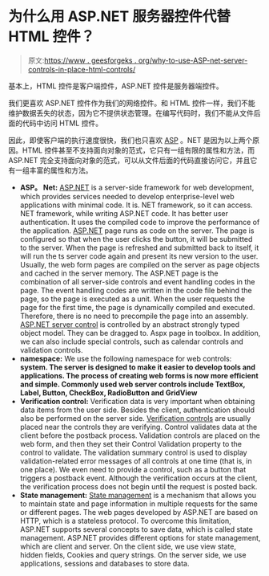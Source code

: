 # 为什么用 ASP.NET 服务器控件代替 HTML 控件？

> 原文:[https://www . geesforgeks . org/why-to-use-ASP-net-server-controls-in-place-html-controls/](https://www.geeksforgeeks.org/why-to-use-asp-net-server-controls-in-place-of-html-controls/)

基本上，HTML 控件是客户端控件，ASP.NET 控件是服务器端控件。

我们更喜欢 ASP.NET 控件作为我们的网络控件。和 HTML 控件一样，我们不能维护数据丢失的状态，因为它不提供状态管理。在编写代码时，我们不能从文件后面的代码中访问 HTML 控件。

因此，即使客户端的执行速度很快，我们也只喜欢 [ASP](https://www.geeksforgeeks.org/asp-full-form/) 。NET 是因为以上两个原因。HTML 控件甚至不支持面向对象的范式，它只有一组有限的属性和方法，而 ASP.NET 完全支持面向对象的范式，可以从文件后面的代码直接访问它，并且它有一组丰富的属性和方法。

*   **ASP。 Net:** [ASP.NET](https://www.geeksforgeeks.org/introduction-to-asp-net/) is a server-side framework for web development, which provides services needed to develop enterprise-level web applications with minimal code. It is. NET framework, so it can access. NET framework, while writing ASP.NET code. It has better user authentication. It uses the compiled code to improve the performance of the application. [ASP.NET](https://www.geeksforgeeks.org/top-50-asp-net-interview-questions-and-answers/) page runs as code on the server. The page is configured so that when the user clicks the button, it will be submitted to the server. When the page is refreshed and submitted back to itself, it will run the ts server code again and present its new version to the user. Usually, the web form pages are compiled on the server as page objects and cached in the server memory. The ASP.NET page is the combination of all server-side controls and event handling codes in the page. The event handling codes are written in the code file behind the page, so the page is executed as a unit. When the user requests the page for the first time, the page is dynamically compiled and executed. Therefore, there is no need to precompile the page into an assembly. [ASP.NET server control](https://www.geeksforgeeks.org/top-50-asp-net-interview-questions-and-answers/) is controlled by an abstract strongly typed object model. They can be dragged to. Aspx page in toolbox. In addition, we can also include special controls, such as calendar controls and validation controls.
*   **namespace:** We use the following namespace for web controls: **system. The server is designed to make it easier to develop tools and applications. The process of creating web forms is now more efficient and simple. Commonly used web server controls include TextBox, Label, Button, CheckBox, RadioButton and GridView**
*   **Verification control:** Verification data is very important when obtaining data items from the user side. Besides the client, authentication should also be performed on the server side. [Verification controls](https://www.geeksforgeeks.org/top-50-asp-net-interview-questions-and-answers/) are usually placed near the controls they are verifying. Control validates data at the client before the postback process. Validation controls are placed on the web form, and then they set their Control Validation property to the control to validate. The validation summary control is used to display validation-related error messages of all controls at one time (that is, in one place). We even need to provide a control, such as a button that triggers a postback event. Although the verification occurs at the client, the verification process does not begin until the request is posted back.
*   **State management:** [State management](https://www.geeksforgeeks.org/top-50-asp-net-interview-questions-and-answers/) is a mechanism that allows you to maintain state and page information in multiple requests for the same or different pages. The web pages developed by ASP.NET are based on HTTP, which is a stateless protocol. To overcome this limitation, ASP.NET supports several concepts to save data, which is called state management. ASP.NET provides different options for state management, which are client and server. On the client side, we use view state, hidden fields, Cookies and query strings. On the server side, we use applications, sessions and databases to store data.
